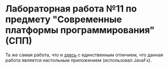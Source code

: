 # Лабораторная работа №11 по предмету "Современные платформы программирования" (СПП)

Та же самая работа, что и [здесь](https://github.com/TupikDenis/java-crud-console) с единственным отличием, что данная работа является настольным приложением (использовал JavaFx).
